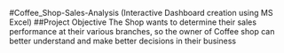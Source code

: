 #Coffee_Shop-Sales-Analysis (Interactive Dashboard creation using MS Excel)
##Project Objective
The Shop wants to determine their sales performance at their various branches, so the owner of Coffee shop can better understand and make better decisions in their business

